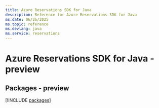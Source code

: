 ```yaml
---
title: Azure Reservations SDK for Java
description: Reference for Azure Reservations SDK for Java
ms.date: 06/26/2025
ms.topic: reference
ms.devlang: java
ms.service: reservations
---
```

# Azure Reservations SDK for Java - preview
## Packages - preview
[!INCLUDE [packages](reservations-index.md)]